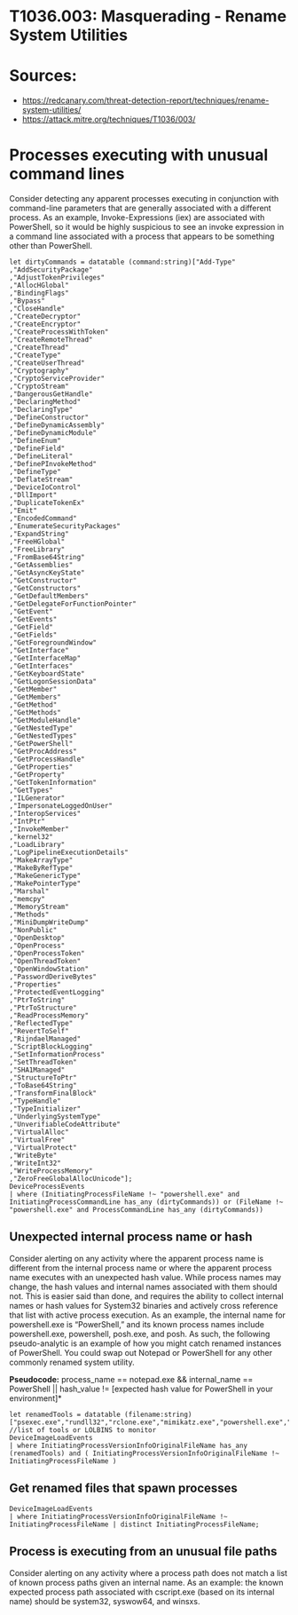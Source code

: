 # T1036.003: Masquerading - Rename System Utilities

# Sources: 

- https://redcanary.com/threat-detection-report/techniques/rename-system-utilities/
- https://attack.mitre.org/techniques/T1036/003/

# Processes executing with unusual command lines

Consider detecting any apparent processes executing in conjunction with command-line parameters that are generally associated with a different process. As an example, Invoke-Expressions (iex) are associated with PowerShell, so it would be highly suspicious to see an invoke expression in a command line associated with a process that appears to be something other than PowerShell. 

```
let dirtyCommands = datatable (command:string)["Add-Type"
,"AddSecurityPackage"
,"AdjustTokenPrivileges"
,"AllocHGlobal"
,"BindingFlags"
,"Bypass"
,"CloseHandle"
,"CreateDecryptor"
,"CreateEncryptor"
,"CreateProcessWithToken"
,"CreateRemoteThread"
,"CreateThread"
,"CreateType"
,"CreateUserThread"
,"Cryptography"
,"CryptoServiceProvider"
,"CryptoStream"
,"DangerousGetHandle"
,"DeclaringMethod"
,"DeclaringType"
,"DefineConstructor"
,"DefineDynamicAssembly"
,"DefineDynamicModule"
,"DefineEnum"
,"DefineField"
,"DefineLiteral"
,"DefinePInvokeMethod"
,"DefineType"
,"DeflateStream"
,"DeviceIoControl"
,"DllImport"
,"DuplicateTokenEx"
,"Emit"
,"EncodedCommand"
,"EnumerateSecurityPackages"
,"ExpandString"
,"FreeHGlobal"
,"FreeLibrary"
,"FromBase64String"
,"GetAssemblies"
,"GetAsyncKeyState"
,"GetConstructor"
,"GetConstructors"
,"GetDefaultMembers"
,"GetDelegateForFunctionPointer"
,"GetEvent"
,"GetEvents"
,"GetField"
,"GetFields"
,"GetForegroundWindow"
,"GetInterface"
,"GetInterfaceMap"
,"GetInterfaces"
,"GetKeyboardState"
,"GetLogonSessionData"
,"GetMember"
,"GetMembers"
,"GetMethod"
,"GetMethods"
,"GetModuleHandle"
,"GetNestedType"
,"GetNestedTypes"
,"GetPowerShell"
,"GetProcAddress"
,"GetProcessHandle"
,"GetProperties"
,"GetProperty"
,"GetTokenInformation"
,"GetTypes"
,"ILGenerator"
,"ImpersonateLoggedOnUser"
,"InteropServices"
,"IntPtr"
,"InvokeMember"
,"kernel32"
,"LoadLibrary"
,"LogPipelineExecutionDetails"
,"MakeArrayType"
,"MakeByRefType"
,"MakeGenericType"
,"MakePointerType"
,"Marshal"
,"memcpy"
,"MemoryStream"
,"Methods"
,"MiniDumpWriteDump"
,"NonPublic"
,"OpenDesktop"
,"OpenProcess"
,"OpenProcessToken"
,"OpenThreadToken"
,"OpenWindowStation"
,"PasswordDeriveBytes"
,"Properties"
,"ProtectedEventLogging"
,"PtrToString"
,"PtrToStructure"
,"ReadProcessMemory"
,"ReflectedType"
,"RevertToSelf"
,"RijndaelManaged"
,"ScriptBlockLogging"
,"SetInformationProcess"
,"SetThreadToken"
,"SHA1Managed"
,"StructureToPtr"
,"ToBase64String"
,"TransformFinalBlock"
,"TypeHandle"
,"TypeInitializer"
,"UnderlyingSystemType"
,"UnverifiableCodeAttribute"
,"VirtualAlloc"
,"VirtualFree"
,"VirtualProtect"
,"WriteByte"
,"WriteInt32"
,"WriteProcessMemory"
,"ZeroFreeGlobalAllocUnicode"];
DeviceProcessEvents
| where (InitiatingProcessFileName !~ "powershell.exe" and InitiatingProcessCommandLine has_any (dirtyCommands)) or (FileName !~ "powershell.exe" and ProcessCommandLine has_any (dirtyCommands))
```

## Unexpected internal process name or hash

Consider alerting on any activity where the apparent process name is different from the internal process name or where the apparent process name executes with an unexpected hash value. While process names may change, the hash values and internal names associated with them should not. This is easier said than done, and requires the ability to collect internal names or hash values for System32 binaries and actively cross reference that list with active process execution. As an example, the internal name for powershell.exe is “PowerShell,” and its known process names include powershell.exe, powershell, posh.exe, and posh. As such, the following pseudo-analytic is an example of how you might catch renamed instances of PowerShell. You could swap out Notepad or PowerShell for any other commonly renamed system utility.

**Pseudocode:** process_name == notepad.exe && internal_name == PowerShell || hash_value != [expected hash value for PowerShell in your environment]*

```
let renamedTools = datatable (filename:string)["psexec.exe","rundll32","rclone.exe","mimikatz.exe","powershell.exe","cmd.exe"]; //list of tools or LOLBINS to monitor
DeviceImageLoadEvents
| where InitiatingProcessVersionInfoOriginalFileName has_any (renamedTools) and ( InitiatingProcessVersionInfoOriginalFileName !~ InitiatingProcessFileName )
```


##  Get renamed files that spawn processes 
```
DeviceImageLoadEvents
| where InitiatingProcessVersionInfoOriginalFileName !~ InitiatingProcessFileName | distinct InitiatingProcessFileName;
```

## Process is executing from an unusual file paths

Consider alerting on any activity where a process path does not match a list of known process paths given an internal name. As an example: the known expected process path associated with cscript.exe (based on its internal name) should be system32, syswow64, and winsxs.



